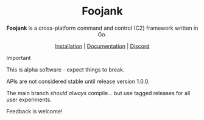 <div align="center">
  <h1>Foojank</h1>

  <p>
    <strong>Foojank</strong> is a cross-platform command and control (C2) framework written in Go.
  </p>

  <p>
    <a href="https://foojank.com/docs/install">Installation</a> | <a href="https://foojank.com/docs">Documentation</a> | <a href="https://discord.gg/m7pDay4dSk">Discord</a>
  </p>
</div>

> [!IMPORTANT]
> This is alpha software - expect things to break.
> 
> APIs are not considered stable until release version 1.0.0.
> 
> The main branch *should always* compile... but use tagged releases for all user experiments.
> 
> Feedback is welcome!
